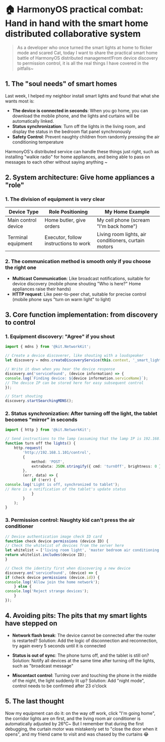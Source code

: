 # 🏠 HarmonyOS practical combat: Hand in hand with the smart home distributed collaborative system

> As a developer who once turned the smart lights at home to flicker mode and scared Cat, today I want to share the practical smart home battle of HarmonyOS distributed management!From device discovery to permission control, it is all the real things I have covered in the pitfalls~


## 1. The "soul needs" of smart homes

Last week, I helped my neighbor install smart lights and found that what she wants most is:
- **The device is connected in seconds**: When you go home, you can download the mobile phone, and the lights and curtains will be automatically linked.
- **Status synchronization**: Turn off the lights in the living room, and display the status in the bedroom flat panel synchronously
- **Safety Control**: Prevent naughty children from randomly pressing the air conditioning temperature

HarmonyOS's distributed service can handle these things just right, such as installing "walkie radio" for home appliances, and being able to pass on messages to each other without saying anything ~


## 2. System architecture: Give home appliances a "role"

### 1. The division of equipment is very clear

| Device Type | Role Positioning | My Home Example |
|------------|---------------------------|---------------------------|  
| Main control device | Home butler, give orders | My cell phone (scream "I'm back home") |
| Terminal equipment | Executor, follow instructions to work | Living room lights, air conditioners, curtain motors |

### 2. The communication method is smooth only if you choose the right one

- **Multicast Communication**: Like broadcast notifications, suitable for device discovery (mobile phone shouting "Who is here?" Home appliances raise their hands)
- **HTTP request**: Like peer-to-peer chat, suitable for precise control (mobile phone says "turn on warm light" to light)


## 3. Core function implementation: from discovery to control

### 1. Equipment discovery: "Agree" if you shout

```typescript
import { mdns } from '@kit.NetworkKit';

// Create a device discoverer, like shouting with a loudspeaker
let discovery = mdns.createDiscoveryService(this.context, '_smart_light._tcp');

// Write it down when you hear the device response
discovery.on('serviceFound', (device information) => {
console.log(`Finding device: ${device information.serviceName}`);
// The device IP can be stored here for easy subsequent control
});

// Start shouting
discovery.startSearchingMDNS();
```  

### 2. Status synchronization: After turning off the light, the tablet becomes "mirror" in seconds

```typescript
import { http } from '@kit.NetworkKit';

// Send instructions to the lamp (assuming that the lamp IP is 192.168.1.101)
function turn off the lights() {
    http.request(
        'http://192.168.1.101/control',
        {
            method: 'POST',
            extraData: JSON.stringify({ cmd: 'turnOff', brightness: 0 })
        },
        (err, data) => {
            if (!err) {
console.log('Light is off, synchronized to tablet');
// Here is a notification of the tablet's update status
            }
        }
    );
}
```  

### 3. Permission control: Naughty kid can't press the air conditioner

```typescript
// Device authentication image check ID card
function check device permissions (device ID) {
// Check the whitelist of devices from the server here
let whitelist = ['living room light', 'master bedroom air conditioning'];
return whitelist.includes(device ID);
}

// Check the identity first when discovering a new device
discovery.on('serviceFound', (device) => {
if (check device permissions (device.id)) {
console.log('Allow join the home network');
    } else {
console.log('Reject strange devices');
    }
});
```  


## 4. Avoiding pits: The pits that my smart lights have stepped on

- **Network flash break**: The device cannot be connected after the router is restarted?
Solution: Add the logic of disconnection and reconnection, try again every 5 seconds until it is connected

- **Status is out of sync**: The phone turns off, and the tablet is still on?
Solution: Notify all devices at the same time after turning off the lights, such as "broadcast message"

- **Miscontact control**: Turning over and touching the phone in the middle of the night, the light suddenly lit up?
Solution: Add "night mode", control needs to be confirmed after 23 o'clock


## 5. The last thought

Now my equipment can do it: on the way off work, click "I'm going home", the corridor lights are on first, and the living room air conditioner is automatically adjusted by 26℃~ But I remember that during the first debugging, the curtain motor was mistakenly set to "close the door when it opens", and my friend came to visit and was chased by the curtains 😂
